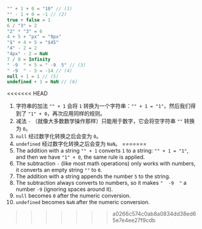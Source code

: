 
```js no-beautify
"" + 1 + 0 = "10" // (1)
"" - 1 + 0 = -1 // (2)
true + false = 1
6 / "3" = 2
"2" * "3" = 6
4 + 5 + "px" = "9px"
"$" + 4 + 5 = "$45"
"4" - 2 = 2
"4px" - 2 = NaN
7 / 0 = Infinity
" -9  " + 5 = " -9  5" // (3)
" -9  " - 5 = -14 // (4)
null + 1 = 1 // (5)
undefined + 1 = NaN // (6)
```

<<<<<<< HEAD
1. 字符串的加法 `"" + 1` 会将 `1` 转换为一个字符串：`"" + 1 = "1"`，然后我们得到了 `"1" + 0`，再次应用同样的规则。
2. 减法 `-` （就像大多数数学操作那样）只能用于数字，它会将空字符串 `""` 转换为 `0`。
3. `null` 经过数字化转换之后会变为 `0`。
4. `undefined` 经过数字化转换之后会变为 `NaN`。
=======
1. The addition with a string `"" + 1` converts `1` to a string: `"" + 1 = "1"`, and then we have `"1" + 0`, the same rule is applied.
2. The subtraction `-` (like most math operations) only works with numbers, it converts an empty string `""` to `0`.
3. The addition with a string appends the number `5` to the string.
4. The subtraction always converts to numbers, so it makes `"  -9  "` a number `-9` (ignoring spaces around it).
5. `null` becomes `0` after the numeric conversion.
6. `undefined` becomes `NaN` after the numeric conversion.
>>>>>>> a0266c574c0ab8a0834dd38ed65e7e4ee27f9cdb
